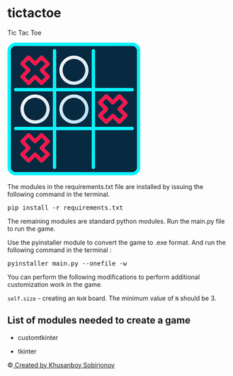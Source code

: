 # tictactoe

Tic Tac Toe

<img src="tictactoe_logo.png">

The modules in the requirements.txt file are installed by issuing the following command in the terminal.

<pre>pip install -r requirements.txt</pre>

The remaining modules are standard python modules. Run the main.py file to run the game.

Use the pyinstaller module to convert the game to .exe format. And run the following command in the terminal :

<pre>pyinstaller main.py --onefile -w</pre>


You can perform the following modifications to perform additional customization work in the game.

<code>self.size</code> - creating an <code>NxN</code> board. The minimum value of <code>N</code> should be 3.



List of modules needed to create a game 
-
+ customtkinter

+ tkinter

©️<a href="t.me/@uzbek_coder_2022"> Created by Khusanboy Sobirjonov </a>

